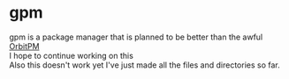 # gpm
gpm is a package manager that is planned to be better than the awful [OrbitPM](https://github.com/G1aD05/OrbitPM)\
I hope to continue working on this\
Also this doesn't work yet I've just made all the files and directories so far.
